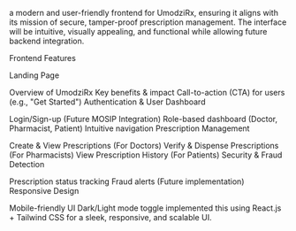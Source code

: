  a modern and user-friendly frontend for UmodziRx, ensuring it aligns with its mission of secure, tamper-proof prescription management. The interface will be intuitive, visually appealing, and functional while allowing future backend integration.

Frontend Features

Landing Page

Overview of UmodziRx
Key benefits & impact
Call-to-action (CTA) for users (e.g., "Get Started")
Authentication & User Dashboard

Login/Sign-up (Future MOSIP Integration)
Role-based dashboard (Doctor, Pharmacist, Patient)
Intuitive navigation
Prescription Management

Create & View Prescriptions (For Doctors)
Verify & Dispense Prescriptions (For Pharmacists)
View Prescription History (For Patients)
Security & Fraud Detection

Prescription status tracking
Fraud alerts (Future implementation)
Responsive Design

Mobile-friendly UI
Dark/Light mode toggle
implemented this using React.js + Tailwind CSS for a sleek, responsive, and scalable UI.
